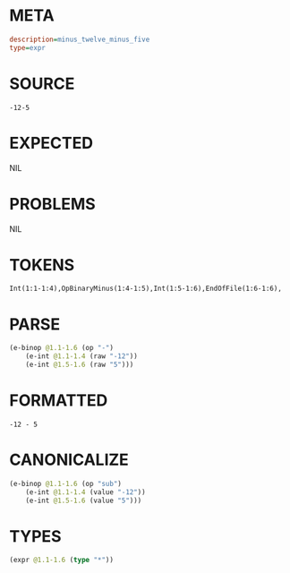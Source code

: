 # META
~~~ini
description=minus_twelve_minus_five
type=expr
~~~
# SOURCE
~~~roc
-12-5
~~~
# EXPECTED
NIL
# PROBLEMS
NIL
# TOKENS
~~~zig
Int(1:1-1:4),OpBinaryMinus(1:4-1:5),Int(1:5-1:6),EndOfFile(1:6-1:6),
~~~
# PARSE
~~~clojure
(e-binop @1.1-1.6 (op "-")
	(e-int @1.1-1.4 (raw "-12"))
	(e-int @1.5-1.6 (raw "5")))
~~~
# FORMATTED
~~~roc
-12 - 5
~~~
# CANONICALIZE
~~~clojure
(e-binop @1.1-1.6 (op "sub")
	(e-int @1.1-1.4 (value "-12"))
	(e-int @1.5-1.6 (value "5")))
~~~
# TYPES
~~~clojure
(expr @1.1-1.6 (type "*"))
~~~
